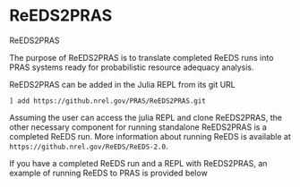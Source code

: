 # ReEDS2PRAS
ReEDS2PRAS

The purpose of ReEDS2PRAS is to translate completed ReEDS runs into PRAS systems ready for probabilistic resource adequacy analysis.

ReEDS2PRAS can be added in the Julia REPL from its git URL

`] add https://github.nrel.gov/PRAS/ReEDS2PRAS.git`
 
Assuming  the user can access the julia REPL and clone ReEDS2PRAS, the other necessary component for running standalone ReEDS2PRAS is a completed ReEDS run. More information about running ReEDS is available at `https://github.nrel.gov/ReEDS/ReEDS-2.0`.

If you have a completed ReEDS run and a REPL with ReEDS2PRAS, an example of running ReEDS to PRAS is provided below

